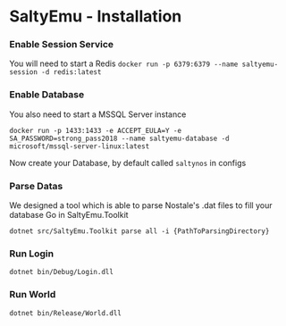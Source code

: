 

# SaltyEmu - Installation

### Enable Session Service
You will need to start a Redis 
`docker run -p 6379:6379 --name saltyemu-session -d redis:latest`


### Enable Database
You also need to start a MSSQL Server instance
 
`docker run -p 1433:1433 -e ACCEPT_EULA=Y -e SA_PASSWORD=strong_pass2018 --name saltyemu-database -d microsoft/mssql-server-linux:latest`

Now create your Database, by default called `saltynos` in configs

### Parse Datas 

We designed a tool which is able to parse Nostale's .dat files to fill your database
Go in SaltyEmu.Toolkit
 
`dotnet src/SaltyEmu.Toolkit parse all -i {PathToParsingDirectory}`

### Run Login

`dotnet bin/Debug/Login.dll`

### Run World 

`dotnet bin/Release/World.dll`

